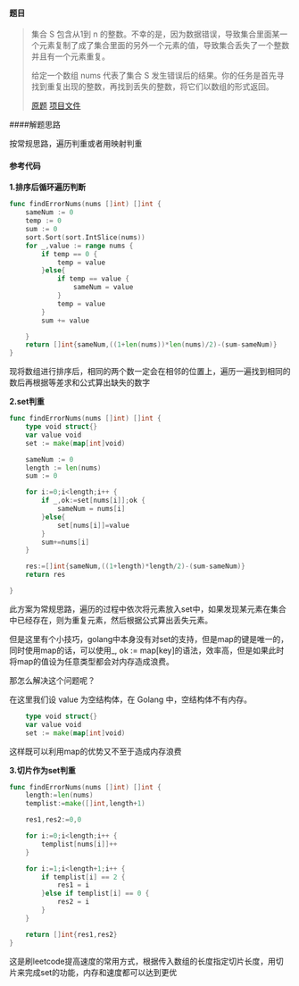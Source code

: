 #### 题目

>集合 S 包含从1到 n 的整数。不幸的是，因为数据错误，导致集合里面某一个元素复制了成了集合里面的另外一个元素的值，导致集合丢失了一个整数并且有一个元素重复。
>
>给定一个数组 nums 代表了集合 S 发生错误后的结果。你的任务是首先寻找到重复出现的整数，再找到丢失的整数，将它们以数组的形式返回。
>
>[原题](https://leetcode-cn.com/problems/set-mismatch/) [项目文件](https://github.com/LZH139/leetcode_Go/blob/master/src/HashTable/SetMismatch/SetMismatch.go)



####解题思路

按常规思路，遍历判重或者用映射判重

#### 参考代码

**1.排序后循环遍历判断**

```go
func findErrorNums(nums []int) []int {
	sameNum := 0
	temp := 0
	sum := 0
	sort.Sort(sort.IntSlice(nums))
	for _,value := range nums {
		if temp == 0 {
			temp = value
		}else{
			if temp == value {
				sameNum = value
			}
			temp = value
		}
		sum += value

	}
	return []int{sameNum,((1+len(nums))*len(nums)/2)-(sum-sameNum)}
}
```



现将数组进行排序后，相同的两个数一定会在相邻的位置上，遍历一遍找到相同的数后再根据等差求和公式算出缺失的数字



**2.set判重**

```go
func findErrorNums(nums []int) []int {
	type void struct{}
	var value void
	set := make(map[int]void)

	sameNum := 0
	length := len(nums)
	sum := 0

	for i:=0;i<length;i++ {
		if _,ok:=set[nums[i]];ok {
			sameNum = nums[i]
		}else{
			set[nums[i]]=value
		}
		sum+=nums[i]
	}

	res:=[]int{sameNum,((1+length)*length/2)-(sum-sameNum)}
	return res

}
```



此方案为常规思路，遍历的过程中依次将元素放入set中，如果发现某元素在集合中已经存在，则为重复元素，然后根据公式算出丢失元素。



但是这里有个小技巧，golang中本身没有对set的支持，但是map的键是唯一的，同时使用map的话，可以使用_, ok := map[key]的语法，效率高，但是如果此时将map的值设为任意类型都会对内存造成浪费。



那怎么解决这个问题呢？



在这里我们设 value 为空结构体，在 Golang 中，空结构体不有内存。



```go
	type void struct{}
	var value void
	set := make(map[int]void)
```



这样既可以利用map的优势又不至于造成内存浪费



**3.切片作为set判重**

```go
func findErrorNums(nums []int) []int {
	length:=len(nums)
	templist:=make([]int,length+1)

	res1,res2:=0,0

	for i:=0;i<length;i++ {
		templist[nums[i]]++
	}

	for i:=1;i<length+1;i++ {
		if templist[i] == 2 {
			res1 = i
		}else if templist[i] == 0 {
			res2 = i
		}
	}

	return []int{res1,res2}
}

```



这是刷leetcode提高速度的常用方式，根据传入数组的长度指定切片长度，用切片来完成set的功能，内存和速度都可以达到更优